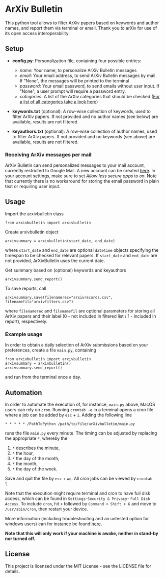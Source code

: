 # ArXiv Bulletin
This python tool allows to filter ArXiv papers based on keywords and author names, and report them via terminal or email. Thank you to arXiv for use of its open access interoperability.

## Setup

 - **config.py**: Personalization file, containing four possible entries:
	- *name*: Your name, to personalize ArXiv Bulletin messages
    - *email*: Your email address, to send ArXiv Bulletin messages by mail. If "None", the messages will be printed to the terminal
    - *password*: Your email password, to send emails without user input. If "None", a user prompt will require a password entry.
    - *categories*: A list of the ArXiv categories that should be checked ([For a list of all categories take a look here](https://arxiv.org/category_taxonomy))

 - **keywords.txt** (optional): A row-wise collection of keywords, used to filter ArXiv papers. If not provided and no author names (see below) are available, results are not filtered.
 - **keyauthors.txt** (optional): A row-wise collection of author names, used to filter ArXiv papers. If not provided and no keywords (see above) are available, results are not filtered.

### Receiving ArXiv messages per mail
ArXiv Bulletin can send personalized messages to your mail account, currently restricted to Google Mail. A new account can be created [here](https://accounts.google.com/signup). In your account settings, make sure to set *Allow less secure apps* to *on*. Note that currently there is no workaround for storing the email password in plain text or requiring user input.

## Usage

Import the arxivbulletin class
```
from arxivbulletin import arxivbulletin
```
Create arxivbulletin object
```
arxivsummary = arxivbulletin(start_date, end_date)
```
where `start_date` and `end_date` are optional `datetime` objects specifying the timespan to be checked for relevant papers. If `start_date` and `end_date` are not provided, ArXivBulletin uses the current date.

Get summary based on (optional) keywords and keyauthors

```
arxivsummary.send_report()
```
To save reports, call
```
arxivsummary.save(filenamerec="arxivrecords.csv", filenamefil="arxivfilters.csv")
```
where `filenamerec` and `filenamefil` are optional parameters for storing all ArXiv papers and their label (0 - not included in filtered list / 1 - included in report), respectively. 

### Example usage

In order to obtain a daily selection of ArXiv submissions based on your preferences, create a file `main.py`, containing
```
from arxivbulletin import arxivbulletin
arxivsummary = arxivbulletin()
arxivsummary.send_report()
```
and run from the terminal once a day.

## Automation
In order to automate the execution of, for instance, `main.py` above, MacOS users can rely on `cron`. Running `crontab -e` in a terminal opens a cron file where a job can be added by `esc` + `i`. Adding the following line

```
* * * * * /PathToPython /path/to/file/arXivbulletin/main.py
```
runs the file `main.py` every minute. The timing can be adjusted by replacing the appropriate `*`, whereby the

1. `*` describes the minute,
2. `*` the hour,
3. `*` the day of the month,
4. `*` the month,
5. `*` the day of the week.

Save and quit the file by `esc` + `wq`. All cron jobs can be viewed by `crontab -l`.

Note that the execution might require terminal and cron to have full disk access, which can be found in `Settings`-`Security & Privacy`- `Full Disk Access`. To include `cron`, hit `+` followed by `Command + Shift + G` and move to `/usr/sbin/cron`, then restart your device.

More information (including troubleshooting and an untested option for windows users) can for instance be found [here](https://towardsdatascience.com/how-to-easily-automate-your-python-scripts-on-mac-and-windows-459388c9cc94).

**Note that this will only work if your machine is awake, neither in stand-by nor turned off.** 

## License

This project is licensed under the MIT License - see the LICENSE file for details.

